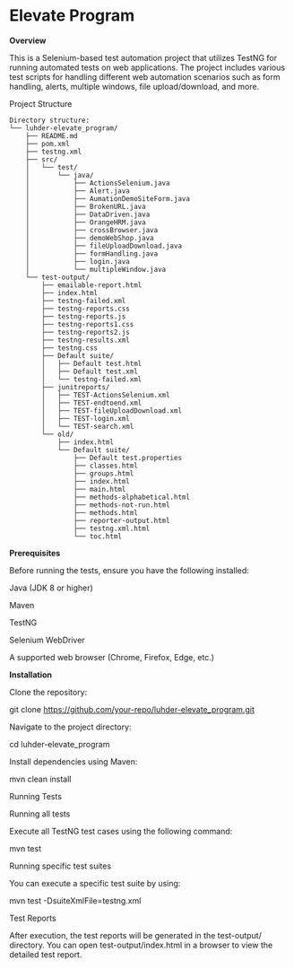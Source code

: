﻿# Elevate Program
 
 **Overview**

This is a Selenium-based test automation project that utilizes TestNG for running automated tests on web applications. The project includes various test scripts for handling different web automation scenarios such as form handling, alerts, multiple windows, file upload/download, and more.

Project Structure
```
Directory structure:
└── luhder-elevate_program/
    ├── README.md
    ├── pom.xml
    ├── testng.xml
    ├── src/
    │   └── test/
    │       └── java/
    │           ├── ActionsSelenium.java
    │           ├── Alert.java
    │           ├── AumationDemoSiteForm.java
    │           ├── BrokenURL.java
    │           ├── DataDriven.java
    │           ├── OrangeHRM.java
    │           ├── crossBrowser.java
    │           ├── demoWebShop.java
    │           ├── fileUploadDownload.java
    │           ├── formHandling.java
    │           ├── login.java
    │           └── multipleWindow.java
    └── test-output/
        ├── emailable-report.html
        ├── index.html
        ├── testng-failed.xml
        ├── testng-reports.css
        ├── testng-reports.js
        ├── testng-reports1.css
        ├── testng-reports2.js
        ├── testng-results.xml
        ├── testng.css
        ├── Default suite/
        │   ├── Default test.html
        │   ├── Default test.xml
        │   └── testng-failed.xml
        ├── junitreports/
        │   ├── TEST-ActionsSelenium.xml
        │   ├── TEST-endtoend.xml
        │   ├── TEST-fileUploadDownload.xml
        │   ├── TEST-login.xml
        │   └── TEST-search.xml
        └── old/
            ├── index.html
            └── Default suite/
                ├── Default test.properties
                ├── classes.html
                ├── groups.html
                ├── index.html
                ├── main.html
                ├── methods-alphabetical.html
                ├── methods-not-run.html
                ├── methods.html
                ├── reporter-output.html
                ├── testng.xml.html
                └── toc.html

```
**Prerequisites**


Before running the tests, ensure you have the following installed:

Java (JDK 8 or higher)

Maven

TestNG

Selenium WebDriver

A supported web browser (Chrome, Firefox, Edge, etc.)

**Installation**

Clone the repository:

git clone https://github.com/your-repo/luhder-elevate_program.git

Navigate to the project directory:

cd luhder-elevate_program

Install dependencies using Maven: 

mvn clean install

Running Tests

Running all tests

Execute all TestNG test cases using the following command:

mvn test

Running specific test suites

You can execute a specific test suite by using:

mvn test -DsuiteXmlFile=testng.xml

Test Reports

After execution, the test reports will be generated in the test-output/ directory. You can open test-output/index.html in a browser to view the detailed test report.
